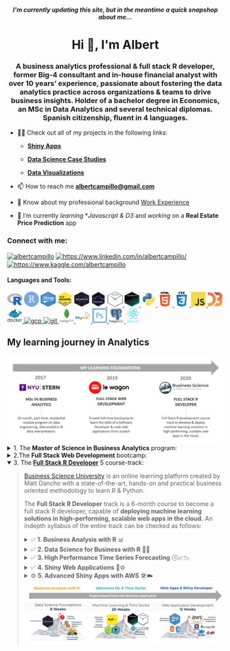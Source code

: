 <h5 align="center"><em>I'm currently updating this site, but in the meantime a quick snapshop about me...</em></h5>

<h1 align="center">Hi 👋, I'm Albert</h1>

<h3 align="center">A business analytics professional & full stack R developer, former Big-4 consultant and in-house financial analyst with over 10 years’ experience, passionate about fostering the data analytics practice across organizations & teams to drive business insights. Holder of a bachelor degree in Economics, an MSc in Data Analytics and several technical diplomas. Spanish citizenship, fluent in 4 languages.</h3>

- 👨‍💻 Check out all of my projects in the following links:

   * **[Shiny Apps](https://github.com/acampi/MyShinyApps)** 

   * **[Data Science Case Studies](https://github.com/acampi/DSCases)**
    
   * **[Data Visualizations](https://github.com/acampi/MyDataVisualizations)**

- 📫 How to reach me **albertcampillo@gmail.com**

- 📄 Know about my professional background [Work Experience](https://github.com/acampi)

- 🌱 I’m currently *learning* **Javascript & *D3** and *working* on a **Real Estate Price Prediction** app  

<h3 align="left">Connect with me:</h3>
<p align="left">
<a href="https://twitter.com/albertcampillo" target="blank"><img align="center" src="https://raw.githubusercontent.com/rahuldkjain/github-profile-readme-generator/master/src/images/icons/Social/twitter.svg" alt="albertcampillo" height="25" width="35" /></a>
<a href="https://www.linkedin.com/in/albertcampillo/" target="blank"><img align="center" src="https://raw.githubusercontent.com/rahuldkjain/github-profile-readme-generator/master/src/images/icons/Social/linked-in-alt.svg" alt="https://www.linkedin.com/in/albertcampillo/" height="25" width="35" /></a>
<a href="https://www.kaggle.com/albertcampillo" target="blank"><img align="center" src="https://raw.githubusercontent.com/rahuldkjain/github-profile-readme-generator/master/src/images/icons/Social/kaggle.svg" alt="https://www.kaggle.com/albertcampillo" height="25" width="35" /></a>
</p>

<h4 align="left">Languages and Tools:</h4>
<p align="left"> 
<a href="https://www.rstudio.com/" target="_blank" rel="noreferrer"> <img src="https://github.com/devicons/devicon/blob/master/icons/r/r-original.svg" alt="rstudio" width="35" height="35"/></a> <a href="https://www.rstudio.com/" target="_blank" rel="noreferrer"> <img src="https://raw.githubusercontent.com/devicons/devicon/master/icons/rstudio/rstudio-original.svg" alt="rstudio" width="35" height="35"/></a> <a href="https://www.shinyapps.io/" target="_blank" rel="noreferrer"> <img src="https://github.com/acampi/acampi/blob/main/shiny.png" alt="shiny" width="35" height="35"/></a> <a href="https://h2o.ai/" target="_blank" rel="noreferrer"> <img src="https://github.com/acampi/acampi/blob/main/h2o.jpg" alt="h2o" width="35" height="35"/></a> <a href="https://www.tidyverse.org/" target="_blank" rel="noreferrer"> <img src="https://github.com/acampi/acampi/blob/main/tidyverse.png" alt="tidyverse" width="35" height="35"/></a> <a href="https://www.tidymodels.org/" target="_blank" rel="noreferrer"> <img src="https://github.com/acampi/acampi/blob/main/tidymodels.png" alt="tidymodels" width="35" height="35"/></a><a href="https://business-science.github.io/timetk/" target="_blank" rel="noreferrer"> <img src="https://github.com/acampi/acampi/blob/main/timetk.png" alt="timetk" width="35" height="35"/></a><a href="https://business-science.github.io/modeltime/" target="_blank" rel="noreferrer"> <img src="https://github.com/acampi/acampi/blob/main/modeltime.png" alt="modeltime" width="35" height="35"/></a><a href="https://www.python.org" target="_blank" rel="noreferrer"> <img src="https://raw.githubusercontent.com/devicons/devicon/master/icons/python/python-original.svg" alt="python" width="35" height="35"/> </a> 
<a href="https://www.w3.org/html/" target="_blank" rel="noreferrer"> <img src="https://raw.githubusercontent.com/devicons/devicon/master/icons/html5/html5-original-wordmark.svg" alt="html5" width="35" height="35"/> </a> <a href="https://www.w3schools.com/css/" target="_blank" rel="noreferrer"> <img src="https://raw.githubusercontent.com/devicons/devicon/master/icons/css3/css3-original-wordmark.svg" alt="css3" width="35" height="35"/> </a> <a href="https://developer.mozilla.org/en-US/docs/Web/JavaScript" target="_blank" rel="noreferrer"> <img src="https://raw.githubusercontent.com/devicons/devicon/master/icons/javascript/javascript-original.svg" alt="javascript" width="35" height="35"/> </a> 
<a href="https://d3js.org/" target="_blank" rel="noreferrer"> <img src="https://raw.githubusercontent.com/devicons/devicon/master/icons/d3js/d3js-original.svg" alt="d3js" width="35" height="35"/> </a> <a href="https://www.docker.com/" target="_blank" rel="noreferrer"> <img src="https://raw.githubusercontent.com/devicons/devicon/master/icons/docker/docker-original-wordmark.svg" alt="docker" width="35" height="35"/> </a> <a href="https://cloud.google.com" target="_blank" rel="noreferrer"> <img src="https://www.vectorlogo.zone/logos/google_cloud/google_cloud-icon.svg" alt="gcp" width="35" height="35"/> </a> <a href="https://git-scm.com/" target="_blank" rel="noreferrer"> <img src="https://www.vectorlogo.zone/logos/git-scm/git-scm-icon.svg" alt="git" width="35" height="35"/> </a>  <a href="https://www.mongodb.com/" target="_blank" rel="noreferrer"> <img src="https://raw.githubusercontent.com/devicons/devicon/master/icons/mongodb/mongodb-original-wordmark.svg" alt="mongodb" width="35" height="35"/> </a> <a href="https://www.mysql.com/" target="_blank" rel="noreferrer"> <img src="https://raw.githubusercontent.com/devicons/devicon/master/icons/mysql/mysql-original-wordmark.svg" alt="mysql" width="35" height="35"/> </a> <a href="https://www.photoshop.com/en" target="_blank" rel="noreferrer"> <img src="https://raw.githubusercontent.com/devicons/devicon/master/icons/photoshop/photoshop-line.svg" alt="photoshop" width="35" height="35"/> </a> <a href="https://www.postgresql.org" target="_blank" rel="noreferrer"> <img src="https://raw.githubusercontent.com/devicons/devicon/master/icons/postgresql/postgresql-original-wordmark.svg" alt="postgresql" width="35" height="35"/> </a>  <a href="https://reactjs.org/" target="_blank" rel="noreferrer"> <img src="https://raw.githubusercontent.com/devicons/devicon/master/icons/react/react-original-wordmark.svg" alt="react" width="35" height="35"/> </a> </p>

<h2 align="left">My learning journey in Analytics</h2>
<a href="https://www.rstudio.com/" target="_blank" rel="noreferrer"> <img src="https://github.com/acampi/acampi/blob/main/learning_path.png" alt="rstudio"/> </a>

<details><summary> 1. The <strong>Master of Science in Business Analytics</u></strong> program:</summary><blockquote>
  <p> ⚠️Section under construction⚠️</p> 
<p> In the meantime, you can find more about <strong>NYU MSBA program</strong><a href="https://www.stern.nyu.edu/programs-admissions/ms-business-analytics/academics"> here </a></p>
  </blockquote></details>
  
<details><summary> 2.The <strong>Full Stack Web Development</u></strong> bootcamp:</summary><blockquote>
  <p> ⚠️Section under construction⚠️ </p>
  <p> In the meantime, you can find more about <strong>Le Wagon program</strong><a href="https://www.lewagon.com/web-development-course/full-time"> here </a></p>
  </blockquote></details>

<details open><summary> 3. The <strong><u>Full Stack R Developer</u></strong> 5 course-track:</summary><blockquote>
<p><a href="https://www.business-science.io/">Business Science University</a> is an online learning platform created by Matt Dancho with a state-of-the-art, hands-on and practical business oriented methodology to learn R & Python. </p>
  <p>The <strong> Full Stack R Developer</strong> track is a 6-month course to become a full stack R developer, capable of <strong>deploying machine learning solutions in high-performing, scalable web apps in the cloud.</strong> An indepth syllabus of the entire track can be checked as follows:</p>
  
<details><summary> ✅ <strong>1. Business Analysis with R </strong>📊</summary><blockquote>
  <p> Foundational data science & manipulation course using R & tidyverse, covering: </p>
  <ul>
    <li><strong>Data Import</strong>: readr & odbc</li>
    <li><strong>Data Cleaning</strong> & <strong>Wrangling</strong>: dplyr & tidyr</li>
    <li><strong>Time Series</strong>, <strong>Text</strong>, & <strong>Categorical Data</strong>: lubridate, stringr, & forcats</li>
    <li><strong>Visualization</strong>: ggplot2</li>
    <li><strong>Functional programming</strong> & <strong>Iteration</strong>: purrr</li>
    <li><strong>Modeling</strong> & <strong>Machine Learning</strong>: parnsip (xgboost, glmnet, kernlab, broom, & more)</li>
    <li><strong>Business Reporting</strong>: communicate results with rmarkdown</li>
  </ul>
</blockquote></details>

<details><summary> ✅ <strong>2. Data Science for Business with R</strong> 🤖🔮</summary><blockquote>
<br>
  <p>Practical data science course encompassing the use of <a href="https://h2o.ai/">H2O AutoML</a> open-source machine learning framework to solve business problems.</p>
  <ul>
    <li>Business problem <strong>foundations</strong>, introduction to the <strong>Business Problem Framework</strong></li>
    <li><strong>Business Understanding</strong>: Using dplyr & ggplot2 to size the business problem tidy eval to build custom functions that fit within the tidyverse</li>
    <li><strong>Data Understanding</strong>: Use skimr and GGally packages to efficiently visualize key relationships</li>
    <li><strong>Data Preparation</strong>: Use recipes to prepare data in both human and machine readable formats | perform preliminary correlation analysis</li>
    <li><strong>H2O AutoML Modeling</strong> & <strong>Performance</strong>: Use Automated Machine Learning (AutoML) to produce 30+ models | analyze performance using ROC, Precision/Recall, Gain & Lift plots</li>
    <li>Explaining <strong>Black-Box Modela</strong>: Use LIME to explain which features are driving the complex deep learning & stacked ensemble models</li>
    <li><strong>Expected Value</strong>, <strong>Threshold Optimization</strong>, & <strong>Sensitivity Analysis</strong>: Link the model to financial performance through the Expected Value framework</li>
    <li><strong>Recommendation Algorithm Development</strong>: Use a 3-step process to develop a recommendation algorithm capable of assisting managers in retaining employees</li>
  </ul>
</blockquote></details>

<details><summary> ✅ <strong>3. High Performance Time Series Forecasting</strong> 🕓📈📉 </summary><blockquote>
<br>
<p>Apply the latest forecasting techniques to real business problems by learning from the strategies 
  that won 4 key time-series Kaggle competitions</p>
<ul>
  <li>Improve <strong>demand forecasting</strong></li>
  <li><strong>Advanced forecasting</strong> algorithms & <strong>feature engineering</strong></li>
  <li><strong>Time Series preparation</strong> `time_tk`: time series data wrangling, transformations & visualization</li>
  <li>Machine learning `modeltime`: <strong>time series modeling</strong>, <strong>experimentation</strong> & <strong>model comparison</strong></li>
  <li><strong>Deep Learning</strong> with `gluon`</li>
</ul> 
</blockquote></details>

<details><summary> ✅ <strong>4. Shiny Web Applications</strong> 🔧⚙️</summary><blockquote>
<br>
  <p>Deployment of data solutions into web applications using the Shiny & Flexdashboard frameworks</p>
  <ul>
    <li><strong>Shiny</strong>: A web application framework with UI components that are reactive to user input.</li>
    <li><strong>Flexdashboard</strong>: A dashboarding framework that is built on top of RMarkdown.</li>
    <li><strong>Machine learning models</strong> used to predict product prices: parsnip and XGBoost</li>
  </ul>
</blockquote></details>

<details><summary> ⚙️ <strong>5. Advanced Shiny Apps with AWS</strong> 🛠️☁️ </summary><blockquote>
<br>
  <p>Build & deploy <strong>complex production-ready apps in the cloud</strong> using R, Shiny & AWS</p>
  <ul>
    <li>Frontend: Shiny integration into <strong>Bootstrap system</strong> & <strong>Shiny Javascript</strong></li>
    <li><strong>Backend development</strong>: authentication, user management for customized & secure UI. Store user work and connect the app to a NoSQL cloud database</li>
    <li><strong>Product deployment</strong> with <strong>AWS</strong> & MongoDB</li>
  </ul>
</blockquote></details>
<a href="https://www.rstudio.com/" target="_blank" rel="noreferrer"> <img src="https://github.com/acampi/acampi/blob/main/course_track.png" alt="rstudio"/> </a>
</blockquote></details>


